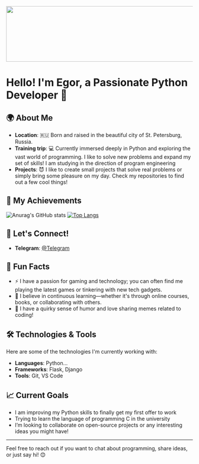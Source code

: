 <center>
  <img src="https://media1.giphy.com/media/v1.Y2lkPTc5MGI3NjExanh1amV3OG41MnJqZmpkZTl1aGQ4cmJ6MDRsYTFuajRuYmtiOHdhaiZlcD12MV9pbnRlcm5hbF9naWZfYnlfaWQmY3Q9Zw/QpVUMRUJGokfqXyfa1/giphy.webp" width="1500" height="150">
</center>

# Hello! I'm Egor, a Passionate Python Developer 👋

## 🌍 About Me
- **Location**: 🇷🇺 Born and raised in the beautiful city of St. Petersburg, Russia.
- **Training trip**: 💻 Currently immersed deeply in Python and exploring the vast world of programming. I like to solve new problems and expand my set of skills! I am studying in the direction of program engineering
- **Projects**: 😈 I like to create small projects that solve real problems or simply bring some pleasure on my day. Check my repositories to find out a few cool things!


## 🚀 My Achievements
![Anurag's GitHub stats](https://github-readme-stats.vercel.app/api?username=EgorEgorAk&show_icons=true&theme=radical)
[![Top Langs](https://github-readme-stats.vercel.app/api/top-langs/?username=EgorEgorAk&layout=donut&theme=radical)](https://github.com/anuraghazra/github-readme-stats)

## 💬 Let's Connect!
- **Telegram**: [@Telegram](https://t.me/EgorAkentyev) 

## 🎨 Fun Facts
- ⚡ I have a passion for gaming and technology; you can often find me playing the latest games or tinkering with new tech gadgets.
- 🌱 I believe in continuous learning—whether it's through online courses, books, or collaborating with others.
- 🎩 I have a quirky sense of humor and love sharing memes related to coding!

## 🛠️ Technologies & Tools
Here are some of the technologies I'm currently working with:
- **Languages**: Python...
- **Frameworks**: Flask, Django
- **Tools**: Git, VS Code

## 📈 Current Goals
- I am improving my Python skills to finally get my first offer to work
- Trying to learn the language of programming C in the university
- I’m looking to collaborate on open-source projects or any interesting ideas you might have!

---

Feel free to reach out if you want to chat about programming, share ideas, or just say hi! 😊

<!--
**EgorEgorAk/egoregorak** is a ✨ _special_ ✨ repository because its `README.md` (this file) appears on your GitHub profile.

Here are some ideas to get you started:

- 🔭 I’m currently working on ...
- 🌱 I’m currently learning ...
- 👯 I’m looking to collaborate on ...
- 🤔 I’m looking for help with ...
-->
